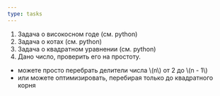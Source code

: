 ```yaml
---
type: tasks
---
```


1. Задача о високосном годе (см. python)
1. Задача о котах (см. python)
1. Задача о квадратном уравнении (см. python)
1. Дано число, проверить его на простоту.
  - можете просто перебрать делители числа \\(n\\) от 2 до \\(n - 1\\)
  - или можете оптимизировать, перебирая только до квадратного корня
